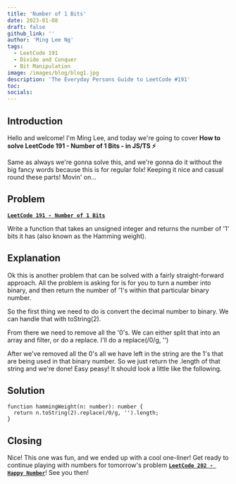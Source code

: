 ```yaml
---
title: 'Number of 1 Bits'
date: 2023-01-08
draft: false
github_link: ''
author: 'Ming Lee Ng'
tags:
  - LeetCode 191
  - Divide and Conquer
  - Bit Manipulation
image: /images/blog/blog1.jpg
description: 'The Everyday Persons Guide to LeetCode #191'
toc:
socials:
---
```


## Introduction

Hello and welcome! I'm Ming Lee, and today we're going to cover **How to solve LeetCode 191 - Number of 1 Bits - in JS/TS :zap:**

Same as always we're gonna solve this, and we're gonna do it without the big fancy words because this is for regular folx! Keeping it nice and casual
round these parts! Movin' on...

## Problem

<b><a href='https://leetcode.com/problems/number-of-1-bits'>`LeetCode 191 - Number of 1 Bits`</a></b>

Write a function that takes an unsigned integer and returns the number of '1' bits it has (also known as the Hamming weight).

## Explanation

Ok this is another problem that can be solved with a fairly straight-forward approach. All the problem is asking for is for you to turn a number into
binary, and then return the number of '1's within that particular binary number.

So the first thing we need to do is convert the decimal number to binary. We can handle that with toString(2).

From there we need to remove all the '0's. We can either split that into an array and filter, or do a replace. I'll do a replace(/0/g, '')

After we've removed all the 0's all we have left in the string are the 1's that are being used in that binary number. So we just return the .length of
that string and we're done! Easy peasy! It should look a little like the following.

## Solution

```
function hammingWeight(n: number): number {
  return n.toString(2).replace(/0/g, '').length;
}
```

## Closing

Nice! This one was fun, and we ended up with a cool one-liner! Get ready to continue playing with numbers for tomorrow's problem
<a href='../happynumber/'>**`LeetCode 202 - Happy Number`**</a>! See you then!
